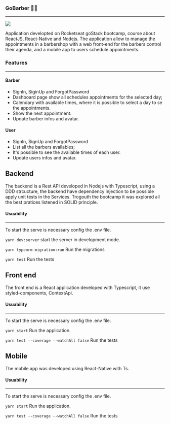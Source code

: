 ### GoBarber 💈💈

---

![](https://i.ibb.co/nbtdQ9C/logo-3x.png)

Application developted on Rocketseat goStack bootcamp, course about ReactJS, React-Native and Nodejs.
The application allow to manage the appointments in a barbershop with a web front-end for the barbers control their agenda, and a mobile app to users schedule appointments.

### Features

---

#### Barber

- SignIn, SiginUp and ForgotPassword
- Dashboard page show all schedules appointments for the selected day;
- Calendary with available times, where it is possible to select a day to se the appointments.
- Show the next appointment.
- Update barber infos and avatar.

#### User

- SignIn, SignUp and ForgotPassword
- List all the barbers availables;
- It's possible to see the available times of each user.
- Update users infos and avatar.

## Backend

The backend is a Rest API developed in Nodejs with Typescript, using a DDD strcucture, the backend have dependency injection to be possible apply unit tests in the Services. Trogouth the bootcamp it was explored all the best pratices listened in SOLID principle.

#### Usuability

---

To start the serve is necessary config the .env file.

`yarn dev:server`
start the server in development mode.

`yarn typeorm migration:run`
Run the migrations

`yarn test`
Run the tests

## Front end

The front end is a React application developed with Typescript, it use styled-components, ContextApi.


#### Usuability

---

To start the serve is necessary config the .env file.

`yarn start`
Run the application.

`yarn test --coverage --watchAll false`
Run the tests

## Mobile

The mobile app was developed using React-Native with Ts.

#### Usuability

---

To start the serve is necessary config the .env file.

`yarn start`
Run the application.

`yarn test --coverage --watchAll false`
Run the tests
